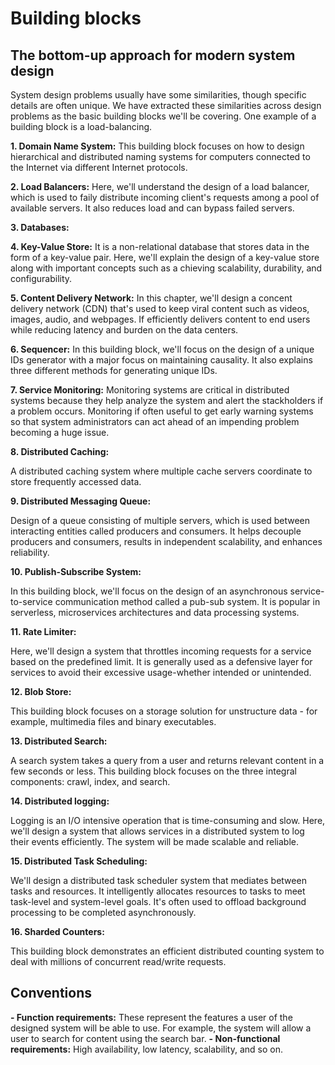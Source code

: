 # Building blocks

## The bottom-up approach for modern system design

System design problems usually have some similarities, though specific details are often unique. We have extracted these similarities across design problems as the basic building blocks we'll be covering. One example of a building block is a load-balancing.

**1. Domain Name System:** This building block focuses on how to design hierarchical and distributed naming systems for computers connected to the Internet via different Internet protocols.

**2. Load Balancers:** Here, we'll understand the design of a load balancer, which is used to faily distribute incoming client's requests among a pool of available servers. It also reduces load and can bypass failed servers.

**3. Databases:**

**4. Key-Value Store:** It is a non-relational database that stores data in the form of a key-value pair. Here, we'll explain the design of a key-value store along with important concepts such as a chieving scalability, durability, and configurability.

**5. Content Delivery Network:** In this chapter, we'll design a concent delivery network (CDN) that's used to keep viral content such as videos, images, audio, and webpages. If efficiently delivers content to end users while reducing latency and burden on the data centers.

**6. Sequencer:** In this building block, we'll focus on the design of a unique IDs generator with a major focus on maintaining causality. It also explains three different methods for generating unique IDs.

**7. Service Monitoring:** Monitoring systems are critical in distributed systems because they help analyze the system and alert the stackholders if a problem occurs. Monitoring if often useful to get early warning systems so that system administrators can act ahead of an impending problem becoming a huge issue.

**8. Distributed Caching:**

A distributed caching system where multiple cache servers coordinate to store frequently accessed data.

**9. Distributed Messaging Queue:**

Design of a queue consisting of multiple servers, which is used between interacting entities called producers and consumers. It helps decouple producers and consumers, results in independent scalability, and enhances reliability.

**10. Publish-Subscribe System:**

In this building block, we'll focus on the design of an asynchronous service-to-service communication method called a pub-sub system. It is popular in serverless, microservices architectures and data processing systems.

**11. Rate Limiter:**

Here, we'll design a system that throttles incoming requests for a service based on the predefined limit. It is generally used as a defensive layer for services to avoid their excessive usage-whether intended or unintended.

**12. Blob Store:**

This building block focuses on a storage solution for unstructure data - for example, multimedia files and binary executables.

**13. Distributed Search:**

A search system takes a query from a user and returns relevant content in a few seconds or less. This building block focuses on the three integral components: crawl, index, and search.

**14. Distributed logging:**

Logging is an I/O intensive operation that is time-consuming and slow. Here, we'll design a system that allows services in a distributed system to log their events efficiently. The system will be made scalable and reliable.

**15. Distributed Task Scheduling:**

We'll design a distributed task scheduler system that mediates between tasks and resources. It intelligently allocates resources to tasks to meet task-level and system-level goals. It's often used to offload background processing to be completed asynchronously.

**16. Sharded Counters:**

This building block demonstrates an efficient distributed counting system to deal with millions of concurrent read/write requests.

## Conventions

**- Function requirements:** These represent the features a user of the designed system will be able to use. For example, the system will allow a user to search for content using the search bar.
**- Non-functional requirements:** High availability, low latency, scalability, and so on.
